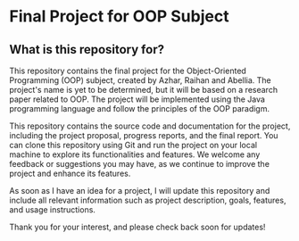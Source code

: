 # Final Project for OOP Subject

## What is this repository for?
This repository contains the final project for the Object-Oriented Programming (OOP) subject, created by Azhar, Raihan and Abellia. The project's name is yet to be determined, but it will be based on a research paper related to OOP. The project will be implemented using the Java programming language and follow the principles of the OOP paradigm.

This repository contains the source code and documentation for the project, including the project proposal, progress reports, and the final report. You can clone this repository using Git and run the project on your local machine to explore its functionalities and features. We welcome any feedback or suggestions you may have, as we continue to improve the project and enhance its features.

As soon as I have an idea for a project, I will update this repository and include all relevant information such as project description, goals, features, and usage instructions.

Thank you for your interest, and please check back soon for updates!